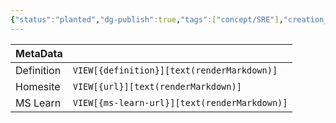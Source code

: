 ```yaml
---
{"status":"planted","dg-publish":true,"tags":["concept/SRE"],"creation_date":"2024-05-05 10:11","definition":"In computing, object identifiers or OIDs are an identifier mechanism standardized by the International Telecommunication Union (ITU) and ISO/IEC for naming any object, concept, or \"thing\" with a globally unambiguous persistent name.","ms-learn-url":"undefined","url":"undefined","aliases":["OID"],"permalink":"/concepts/object-identifiers/","dgPassFrontmatter":true}
---
```



| MetaData   |                                              |
| ---------- | -------------------------------------------- |
| Definition | `VIEW[{definition}][text(renderMarkdown)]`   |
| Homesite   | `VIEW[{url}][text(renderMarkdown)]`          |
| MS Learn   | `VIEW[{ms-learn-url}][text(renderMarkdown)]` |
